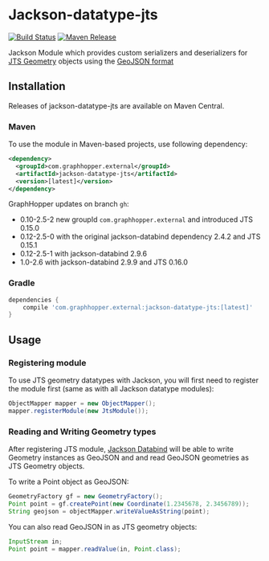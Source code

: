 
# Jackson-datatype-jts

[![Build Status](https://jenkins.bedatadriven.com/job/jackson-datatype-jts/badge/icon)](https://jenkins.bedatadriven.com/job/jackson-datatype-jts/)
[![Maven Release](https://img.shields.io/maven-central/v/com.bedatadriven/jackson-datatype-jts.svg)](http://search.maven.org/#search%7Cgav%7C1%7Cg%3A%22com.bedatadriven%22%20AND%20a%3A%22jackson-datatype-jts%22)

Jackson Module which provides custom serializers and deserializers for
[JTS Geometry](http://www.vividsolutions.com/jts/javadoc/com/vividsolutions/jts/geom/Geometry.html) objects
using the [GeoJSON format](http://www.geojson.org/geojson-spec.html)

## Installation 

Releases of jackson-datatype-jts are available on Maven Central.

### Maven

To use the module in Maven-based projects, use following dependency:

```xml
<dependency>
  <groupId>com.graphhopper.external</groupId>
  <artifactId>jackson-datatype-jts</artifactId>
  <version>[latest]</version>
</dependency>    
```

GraphHopper updates on branch `gh`:

 * 0.10-2.5-2 new groupId `com.graphhopper.external` and introduced JTS 0.15.0
 * 0.12-2.5-0 with the original jackson-databind dependency 2.4.2 and JTS 0.15.1
 * 0.12-2.5-1 with jackson-databind 2.9.6
 * 1.0-2.6    with jackson-databind 2.9.9 and JTS 0.16.0

### Gradle


```gradle
dependencies {
    compile 'com.graphhopper.external:jackson-datatype-jts:[latest]'
}
```

## Usage

### Registering module

To use JTS geometry datatypes with Jackson, you will first need to register the module first (same as
with all Jackson datatype modules):

```java
ObjectMapper mapper = new ObjectMapper();
mapper.registerModule(new JtsModule());
```

### Reading and Writing Geometry types

After registering JTS module, [Jackson Databind](https://github.com/FasterXML/jackson-databind)
will be able to write Geometry instances as GeoJSON and
and read GeoJSON geometries as JTS Geometry objects.

To write a Point object as GeoJSON:

```java
GeometryFactory gf = new GeometryFactory();
Point point = gf.createPoint(new Coordinate(1.2345678, 2.3456789));
String geojson = objectMapper.writeValueAsString(point);
```

You can also read GeoJSON in as JTS geometry objects:

```java
InputStream in;
Point point = mapper.readValue(in, Point.class);
```
